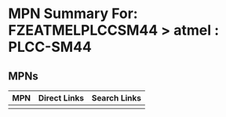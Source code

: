 



# MPN Summary For: FZEATMELPLCCSM44 > atmel : PLCC-SM44

## MPNs
  

|MPN|Direct Links|Search Links|
| :--- | :--- | :--- |
||||
